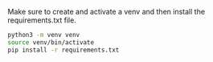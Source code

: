 Make sure to create and activate a venv and then install the requirements.txt file.
```bash
python3 -m venv venv
source venv/bin/activate
pip install -r requirements.txt
```
